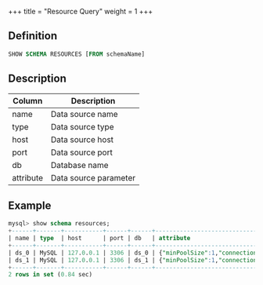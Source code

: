 +++
title = "Resource Query"
weight = 1
+++

## Definition

```sql
SHOW SCHEMA RESOURCES [FROM schemaName]
```

## Description

| Column        | Description             |
| ------------- | ----------------------- |
| name          | Data source name        |
| type          | Data source type        |
| host          | Data source host        |
| port          | Data source port        |
| db            | Database name           |
| attribute     | Data source parameter   |

## Example

```sql
mysql> show schema resources;
+------+-------+-----------+------+------+-----------------------------------------------------------------------------------------------------------------------------------------------------------------------------------------------------+
| name | type  | host      | port | db   | attribute                                                                                                                                                                                           |
+------+-------+-----------+------+------+-----------------------------------------------------------------------------------------------------------------------------------------------------------------------------------------------------+
| ds_0 | MySQL | 127.0.0.1 | 3306 | ds_0 | {"minPoolSize":1,"connectionTimeoutMilliseconds":30000,"maxLifetimeMilliseconds":1800000,"readOnly":false,"idleTimeoutMilliseconds":60000,"maxPoolSize":50} |
| ds_1 | MySQL | 127.0.0.1 | 3306 | ds_1 | {"minPoolSize":1,"connectionTimeoutMilliseconds":30000,"maxLifetimeMilliseconds":1800000,"readOnly":false,"idleTimeoutMilliseconds":60000,"maxPoolSize":50} |
+------+-------+-----------+------+------+-----------------------------------------------------------------------------------------------------------------------------------------------------------------------------------------------------+
2 rows in set (0.84 sec)
```
